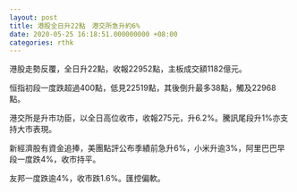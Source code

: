 ```yaml
---
layout: post
title: 港股全日升22點　港交所急升約6%
date: 2020-05-25 16:18:51.000000000 +08:00
categories: rthk
---
```


港股走勢反覆，全日升22點，收報22952點，主板成交額1182億元。

恒指初段一度跌超過400點，低見22519點，其後倒升最多38點，觸及22968點。

港交所是升市功臣，以全日高位收市，收報275元，升6.2%。騰訊尾段升1%亦支持大市表現。

新經濟股有資金追捧，美團點評公布季績前急升6%，小米升逾3%，阿里巴巴早段一度跌4%，收市持平。

友邦一度跌逾4%，收市跌1.6%。匯控偏軟。
